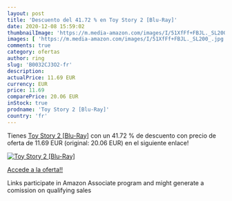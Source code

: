 ```yaml
---
layout: post
title: 'Descuento del 41.72 % en Toy Story 2 [Blu-Ray]'
date: 2020-12-08 15:59:02
thumbnailImage: 'https://m.media-amazon.com/images/I/51XfFf+FBJL._SL200_.jpg'
images: [ 'https://m.media-amazon.com/images/I/51XfFf+FBJL._SL200_.jpg' ]
comments: true
category: ofertas
author: ring
slug: 'B0032CJ3O2-fr'
description:
actualPrice: 11.69 EUR
currency: EUR
price: 11.69
comparePrice: 20.06 EUR
inStock: true
prodname: 'Toy Story 2 [Blu-Ray]'
country: 'fr'
---
```


Tienes [Toy Story 2 [Blu-Ray]](https://www.amazon.fr/dp/B0032CJ3O2/?tag=tolees0d-21) con un 41.72 % de descuento con precio de oferta de 11.69 EUR (original: 20.06 EUR) en el siguiente enlace!

[![Toy Story 2 [Blu-Ray]](https://m.media-amazon.com/images/I/51XfFf+FBJL._SL200_.jpg)](https://www.amazon.fr/dp/B0032CJ3O2/?tag=tolees0d-21)

[Accede a la oferta!!](https://www.amazon.fr/dp/B0032CJ3O2/?tag=tolees0d-21)

Links participate in Amazon Associate program and might generate a comission on qualifying sales


